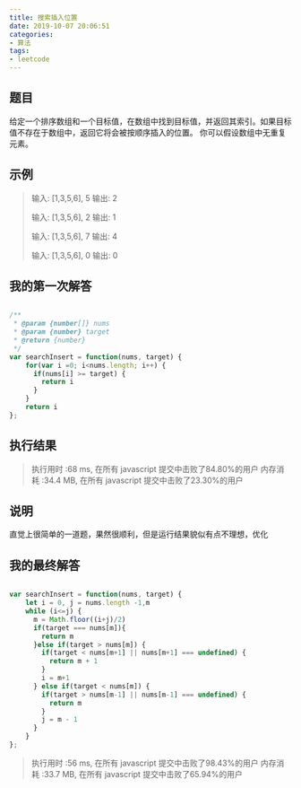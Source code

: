 ```yaml
---
title: 搜索插入位置
date: 2019-10-07 20:06:51
categories:
- 算法
tags:
- leetcode
---
```


## 题目

给定一个排序数组和一个目标值，在数组中找到目标值，并返回其索引。如果目标值不存在于数组中，返回它将会被按顺序插入的位置。
你可以假设数组中无重复元素。

## 示例

> 输入: [1,3,5,6], 5
> 输出: 2
> 
> 输入: [1,3,5,6], 2
> 输出: 1
> 
> 输入: [1,3,5,6], 7
> 输出: 4
> 
> 输入: [1,3,5,6], 0
> 输出: 0

## 我的第一次解答

```javascript

/**
 * @param {number[]} nums
 * @param {number} target
 * @return {number}
 */
var searchInsert = function(nums, target) {
    for(var i =0; i<nums.length; i++) {
      if(nums[i] >= target) {
        return i
      }
    }
    return i
};

```

##  执行结果

> 执行用时 :68 ms, 在所有 javascript 提交中击败了84.80%的用户
> 内存消耗 :34.4 MB, 在所有 javascript 提交中击败了23.30%的用户

## 说明

直觉上很简单的一道题，果然很顺利，但是运行结果貌似有点不理想，优化

## 我的最终解答

```javascript

var searchInsert = function(nums, target) {
    let i = 0, j = nums.length -1,m
    while (i<=j) {
      m = Math.floor((i+j)/2)
      if(target === nums[m]){
        return m
      }else if(target > nums[m]) {
        if(target < nums[m+1] || nums[m+1] === undefined) {
          return m + 1
        }
        i = m+1
      } else if(target < nums[m]) {
        if(target > nums[m-1] || nums[m-1] === undefined) {
          return m
        }
        j = m - 1
      }
    }
};

```

> 执行用时 :56 ms, 在所有 javascript 提交中击败了98.43%的用户
> 内存消耗 :33.7 MB, 在所有 javascript 提交中击败了65.94%的用户

